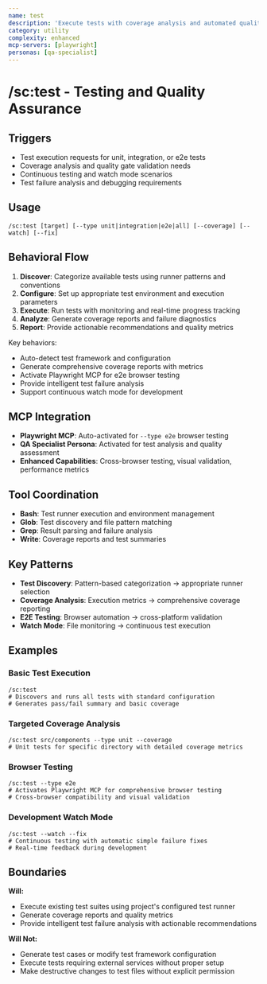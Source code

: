 ```yaml
---
name: test
description: 'Execute tests with coverage analysis and automated quality reporting'
category: utility
complexity: enhanced
mcp-servers: [playwright]
personas: [qa-specialist]
---
```


# /sc:test - Testing and Quality Assurance

## Triggers

- Test execution requests for unit, integration, or e2e tests
- Coverage analysis and quality gate validation needs
- Continuous testing and watch mode scenarios
- Test failure analysis and debugging requirements

## Usage

```
/sc:test [target] [--type unit|integration|e2e|all] [--coverage] [--watch] [--fix]
```

## Behavioral Flow

1. **Discover**: Categorize available tests using runner patterns and conventions
2. **Configure**: Set up appropriate test environment and execution parameters
3. **Execute**: Run tests with monitoring and real-time progress tracking
4. **Analyze**: Generate coverage reports and failure diagnostics
5. **Report**: Provide actionable recommendations and quality metrics

Key behaviors:

- Auto-detect test framework and configuration
- Generate comprehensive coverage reports with metrics
- Activate Playwright MCP for e2e browser testing
- Provide intelligent test failure analysis
- Support continuous watch mode for development

## MCP Integration

- **Playwright MCP**: Auto-activated for `--type e2e` browser testing
- **QA Specialist Persona**: Activated for test analysis and quality assessment
- **Enhanced Capabilities**: Cross-browser testing, visual validation, performance metrics

## Tool Coordination

- **Bash**: Test runner execution and environment management
- **Glob**: Test discovery and file pattern matching
- **Grep**: Result parsing and failure analysis
- **Write**: Coverage reports and test summaries

## Key Patterns

- **Test Discovery**: Pattern-based categorization → appropriate runner selection
- **Coverage Analysis**: Execution metrics → comprehensive coverage reporting
- **E2E Testing**: Browser automation → cross-platform validation
- **Watch Mode**: File monitoring → continuous test execution

## Examples

### Basic Test Execution

```
/sc:test
# Discovers and runs all tests with standard configuration
# Generates pass/fail summary and basic coverage
```

### Targeted Coverage Analysis

```
/sc:test src/components --type unit --coverage
# Unit tests for specific directory with detailed coverage metrics
```

### Browser Testing

```
/sc:test --type e2e
# Activates Playwright MCP for comprehensive browser testing
# Cross-browser compatibility and visual validation
```

### Development Watch Mode

```
/sc:test --watch --fix
# Continuous testing with automatic simple failure fixes
# Real-time feedback during development
```

## Boundaries

**Will:**

- Execute existing test suites using project's configured test runner
- Generate coverage reports and quality metrics
- Provide intelligent test failure analysis with actionable recommendations

**Will Not:**

- Generate test cases or modify test framework configuration
- Execute tests requiring external services without proper setup
- Make destructive changes to test files without explicit permission

